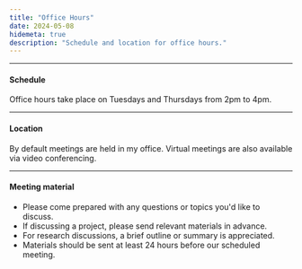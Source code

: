 ```yaml
---
title: "Office Hours"
date: 2024-05-08
hidemeta: true
description: "Schedule and location for office hours."
---
```


--- 
#### Schedule

Office hours take place on Tuesdays and Thursdays from 2pm to 4pm.

---

#### Location

By default meetings are held in my office. Virtual meetings are also available via video conferencing.

---

#### Meeting material

+ Please come prepared with any questions or topics you'd like to discuss.
+ If discussing a project, please send relevant materials in advance.
+ For research discussions, a brief outline or summary is appreciated.
+ Materials should be sent at least 24 hours before our scheduled meeting.